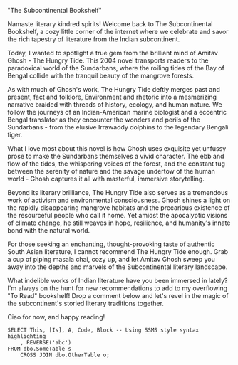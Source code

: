 "The Subcontinental Bookshelf" 

Namaste literary kindred spirits! Welcome back to The Subcontinental Bookshelf, a cozy little corner of the internet where we celebrate and savor the rich tapestry of literature from the Indian subcontinent. 

Today, I wanted to spotlight a true gem from the brilliant mind of Amitav Ghosh - The Hungry Tide. This 2004 novel transports readers to the paradoxical world of the Sundarbans, where the roiling tides of the Bay of Bengal collide with the tranquil beauty of the mangrove forests. 

As with much of Ghosh's work, The Hungry Tide deftly merges past and present, fact and folklore, Environment and rhetoric into a mesmerizing narrative braided with threads of history, ecology, and human nature. We follow the journeys of an Indian-American marine biologist and a eccentric Bengal translator as they encounter the wonders and perils of the Sundarbans - from the elusive Irrawaddy dolphins to the legendary Bengali tiger.

What I love most about this novel is how Ghosh uses exquisite yet unfussy prose to make the Sundarbans themselves a vivid character. The ebb and flow of the tides, the whispering voices of the forest, and the constant tug between the serenity of nature and the savage undertow of the human world - Ghosh captures it all with masterful, immersive storytelling.

Beyond its literary brilliance, The Hungry Tide also serves as a tremendous work of activism and environmental consciousness. Ghosh shines a light on the rapidly disappearing mangrove habitats and the precarious existence of the resourceful people who call it home. Yet amidst the apocalyptic visions of climate change, he still weaves in hope, resilience, and humanity's innate bond with the natural world.

For those seeking an enchanting, thought-provoking taste of authentic South Asian literature, I cannot recommend The Hungry Tide enough. Grab a cup of piping masala chai, cozy up, and let Amitav Ghosh sweep you away into the depths and marvels of the Subcontinental literary landscape.

What indelible works of Indian literature have you been immersed in lately? I'm always on the hunt for new recommendations to add to my overflowing "To Read" bookshelf! Drop a comment below and let's revel in the magic of the subcontinent's storied literary traditions together.

Ciao for now, and happy reading!

```tsql
SELECT This, [Is], A, Code, Block -- Using SSMS style syntax highlighting
    , REVERSE('abc')
FROM dbo.SomeTable s
    CROSS JOIN dbo.OtherTable o;
```

